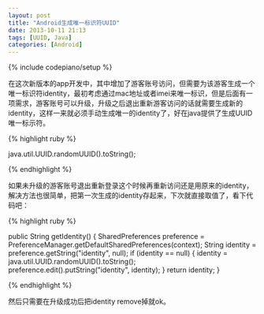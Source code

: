```yaml
---
layout: post
title: "Android生成唯一标识符UUID"
date: 2013-10-11 21:13
tags: [UUID, Java]
categories: [Android]
---
```

{% include codepiano/setup %}

在这次新版本的app开发中，其中增加了游客账号访问，但需要为该游客生成一个唯一标识符identity，最初考虑通过mac地址或者imei来唯一标识，但是后面有一项需求，游客账号可以升级，升级之后退出重新游客访问的话就需要生成新的identity，这样一来就必须手动生成唯一的identity了，好在java提供了生成UUID唯一标示符。

{% highlight ruby %}

java.util.UUID.randomUUID().toString();

{% endhighlight %}

如果未升级的游客账号退出重新登录这个时候再重新访问还是用原来的identity，解决方法也很简单，把第一次生成的identity存起来，下次就直接取值了，看下代码吧：

{% highlight ruby %}

public String getIdentity() {
    SharedPreferences preference = PreferenceManager.getDefaultSharedPreferences(context);
    String identity = preference.getString("identity", null);
    if (identity == null) {
        identity = java.util.UUID.randomUUID().toString();
        preference.edit().putString("identity", identity);
    }
    return identity;
}

{% endhighlight %}

然后只需要在升级成功后把identity remove掉就ok。